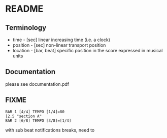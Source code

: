 # README

## Terminology

- time      - [sec] linear increasing time (i.e. a clock)
- position  - [sec] non-linear transport position
- location  - [bar, beat] specific position in the score expressed in musical units

## Documentation
please see documentation.pdf 

## FIXME

```soap
BAR 1 [4/4] TEMPO [1/4]=80
|2.5 "section A"
BAR 2 [6/8] TEMPO [3/8]=[1/4] 
```

with sub beat notifications breaks, need to 
